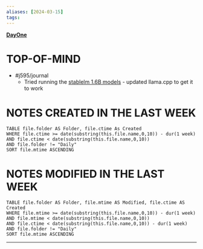 ```yaml
---
aliases: [2024-03-15]
tags: 
---
```

**[DayOne](dayone://open?date=2024-03-15)**

# TOP-OF-MIND
- #j595/journal 
	- Tried running the [stablelm 1.6B models](https://huggingface.co/brittlewis12/stablelm-2-zephyr-1_6b-GGUF/tree/main) - updated llama.cpp to get it to work


# NOTES CREATED IN THE LAST WEEK
``` dataview
TABLE file.folder AS Folder, file.ctime As Created
WHERE file.ctime >= date(substring(this.file.name,0,10)) - dur(1 week) 
AND file.ctime < date(substring(this.file.name,0,10)) 
AND file.folder != "Daily"
SORT file.mtime ASCENDING
```

# NOTES MODIFIED IN THE LAST WEEK
``` dataview
TABLE file.folder AS Folder, file.mtime AS Modified, file.ctime AS Created
WHERE file.mtime >= date(substring(this.file.name,0,10)) - dur(1 week)
AND file.mtime < date(substring(this.file.name,0,10))
AND file.ctime < date(substring(this.file.name,0,10)) - dur(1 week)
AND file.folder != "Daily"
SORT file.mtime ASCENDING
```
---
